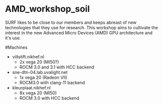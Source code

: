 # AMD_workshop_soil
SURF likes to be close to our members and keeps abreast of new technologies that they use for research. This workshop aims to cultivate the interest in the new Advanced Micro Devices (AMD) GPU architecture and it's use. 


#Machines

- viltstift.nikhef.nl
	- 2x vega 20 (MI50?)
	- ROCM 3.0 and 3.1 with HCC backend
- sne-dtn-04.lab.uvalight.net
	- 1x vega 20 (Radeon VII)
	- ROCM3.0 with clang-11 backend
- kleurplaat.nikhef.nl
	- 8x vega 20 (MI50)
	- ROCM 3.0 with HCC backend

